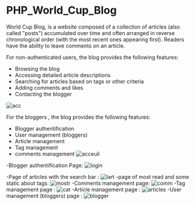 # PHP_World_Cup_Blog
World Cup Blog, is a website composed of a collection of articles (also called "posts") accumulated over time and often arranged in reverse chronological order (with the most recent ones appearing first). Readers have the ability to leave comments on an article. 

For non-authenticated users, the blog provides the following features:
- Browsing the blog
- Accessing detailed article descriptions
- Searching for articles based on tags or other criteria
- Adding comments and likes
- Contacting the blogger

![acc](https://github.com/Bouchnak-Maher/PHP_World_Cup_Blog/assets/94197705/1fb8143a-a171-4e01-b9fd-e57c466ac44f)

For the bloggers , the blog provides the following features:
- Blogger authentification 
- User management (bloggers)
- Article management
- Tag management
- comments management
![acceuil](https://github.com/Bouchnak-Maher/PHP_World_Cup_Blog/assets/94197705/97737ef5-d4a0-4641-aa66-1d0f71166fb6)


-Blogger authentification Page:
![login](https://github.com/Bouchnak-Maher/PHP_World_Cup_Blog/assets/94197705/eede527c-9f90-4658-872e-f25133eed47d)

-Page of articles with the search bar :
![lart](https://github.com/Bouchnak-Maher/PHP_World_Cup_Blog/assets/94197705/f6df8628-1063-4b21-acad-58b1a62cdbc3)
-page of most read and some static about tags:
![mostr](https://github.com/Bouchnak-Maher/PHP_World_Cup_Blog/assets/94197705/01b41f40-0adc-46c3-99ab-cf6f9e34418f)
-Comments management page:
![comm](https://github.com/Bouchnak-Maher/PHP_World_Cup_Blog/assets/94197705/39aea7ed-8d33-44ee-9dcd-cc82245dfcc2)
-Tag management page :
![cat](https://github.com/Bouchnak-Maher/PHP_World_Cup_Blog/assets/94197705/3a75295b-07c7-48ad-a1cc-67a6a45e05c5)
-Article management page :
![articles](https://github.com/Bouchnak-Maher/PHP_World_Cup_Blog/assets/94197705/ca298f46-66b6-4307-863b-d2264bf578cf)
-User management (bloggers) page :
![blogger](https://github.com/Bouchnak-Maher/PHP_World_Cup_Blog/assets/94197705/975e7109-876d-48e2-937b-a9995a1ef9fa)



